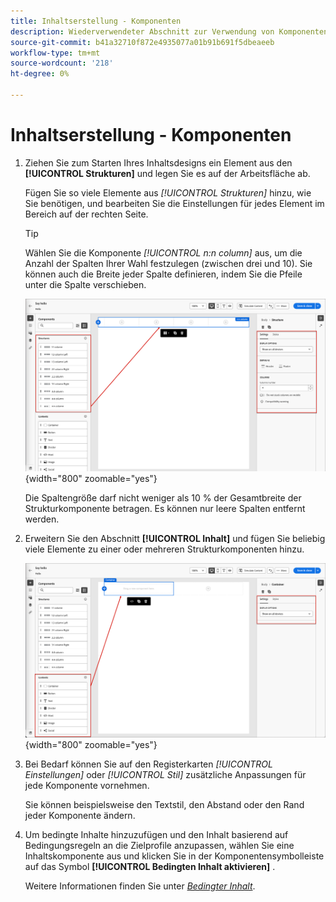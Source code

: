 ```yaml
---
title: Inhaltserstellung - Komponenten
description: Wiederverwendeter Abschnitt zur Verwendung von Komponenten und Inhaltselementen für die Inhaltserstellung
source-git-commit: b41a32710f872e4935077a01b91b691f5dbeaeeb
workflow-type: tm+mt
source-wordcount: '218'
ht-degree: 0%

---
```


# Inhaltserstellung - Komponenten

1. Ziehen Sie zum Starten Ihres Inhaltsdesigns ein Element aus den **[!UICONTROL Strukturen]** und legen Sie es auf der Arbeitsfläche ab.

   Fügen Sie so viele Elemente aus _[!UICONTROL Strukturen]_ hinzu, wie Sie benötigen, und bearbeiten Sie die Einstellungen für jedes Element im Bereich auf der rechten Seite.

   >[!TIP]
   >
   >Wählen Sie die Komponente _[!UICONTROL n:n column]_ aus, um die Anzahl der Spalten Ihrer Wahl festzulegen (zwischen drei und 10). Sie können auch die Breite jeder Spalte definieren, indem Sie die Pfeile unter die Spalte verschieben.

   ![Ziehen Sie eine Struktur auf die Arbeitsfläche und passen Sie die Einstellungen an](../assets/content-design-shared/content-design-add-structure.png){width="800" zoomable="yes"}

   Die Spaltengröße darf nicht weniger als 10 % der Gesamtbreite der Strukturkomponente betragen. Es können nur leere Spalten entfernt werden.

1. Erweitern Sie den Abschnitt **[!UICONTROL Inhalt]** und fügen Sie beliebig viele Elemente zu einer oder mehreren Strukturkomponenten hinzu.

   ![Ziehen Sie ein Inhaltselement auf die Arbeitsfläche und passen Sie die Einstellungen an](../assets/content-design-shared/content-design-add-content.png){width="800" zoomable="yes"}
   <!--
   reference to the contents elements when we have a completed reference for each.--->

1. Bei Bedarf können Sie auf den Registerkarten _[!UICONTROL Einstellungen]_ oder _[!UICONTROL Stil]_ zusätzliche Anpassungen für jede Komponente vornehmen.

   Sie können beispielsweise den Textstil, den Abstand oder den Rand jeder Komponente ändern.

1. Um bedingte Inhalte hinzuzufügen und den Inhalt basierend auf Bedingungsregeln an die Zielprofile anzupassen, wählen Sie eine Inhaltskomponente aus und klicken Sie in der Komponentensymbolleiste auf das Symbol **[!UICONTROL Bedingten Inhalt aktivieren]** .

   Weitere Informationen finden Sie unter [_Bedingter Inhalt_](../user/content/conditional-content.md).
